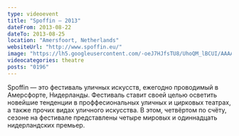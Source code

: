 ```yaml
---
type: videoevent
title: "Spoffin — 2013"
dateFrom: 2013-08-22
dateTo: 2013-08-25
location: "Amersfoort, Netherlands"
websiteUrl: "http://www.spoffin.eu/"
image: "https://lh5.googleusercontent.com/-oeJ7HJfsTU8/UhoQM_lBCUI/AAAAAAAAaHc/0ZZio9ZyZ88/s1600/dsc00967.picasaweb.jpg"
videocategories: theatre
posts: "0196"
---
```


Spoffin — это фестиваль уличных искусств, ежегодно проводимый в Амерсфорте, Нидерланды. Фестиваль ставит своей целью осветить новейшие тенденции в проффесиональных уличных и цирковых театрах, а также прочих видах уличного искусства. В этом, четвёртом по счёту, сезоне на фестивале представлены четыре мировых и одиннадцать нидерландских премьер.
